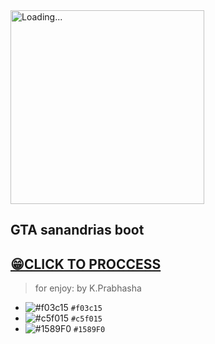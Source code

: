 <img src="K.Prabhasha.gif" alt="Loading..." width="310"/>

## GTA sanandrias boot

## [😁CLICK TO PROCCESS](http://htmlpreview.github.io/?https://github.com/prabhasha2006/My-Projects/blob/main/index.html)

> for enjoy: by K.Prabhasha


- ![#f03c15](https://via.placeholder.com/15/f03c15/f03c15.png) `#f03c15`
- ![#c5f015](https://via.placeholder.com/15/c5f015/c5f015.png) `#c5f015`
- ![#1589F0](https://via.placeholder.com/15/1589F0/1589F0.png) `#1589F0`
